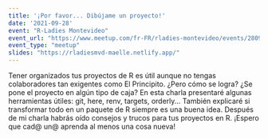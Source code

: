 ```yaml
---
title: '¡Por favor... Dibújame un proyecto!'
date: '2021-09-28'
event: "R-Ladies Montevideo"
event_url: "https://www.meetup.com/fr-FR/rladies-montevideo/events/280917722/"
event_type: "meetup"
slides: "https://rladiesmvd-maelle.netlify.app/"
---
```


Tener organizados tus proyectos de R es útil aunque no tengas colaboradores tan exigentes como El Principito.
¿Pero cómo se logra?
¿Se pone el proyecto en algún tipo de caja?
En esta charla presentaré algunas herramientas útiles: git, here, renv, targets, orderly...
También explicaré si transformar todo en un paquete de R siempre es una buena idea.
Después de mi charla habrás oído consejos y trucos para tus proyectos en R.
¡Espero que cad@ un@ aprenda al menos una cosa nueva!